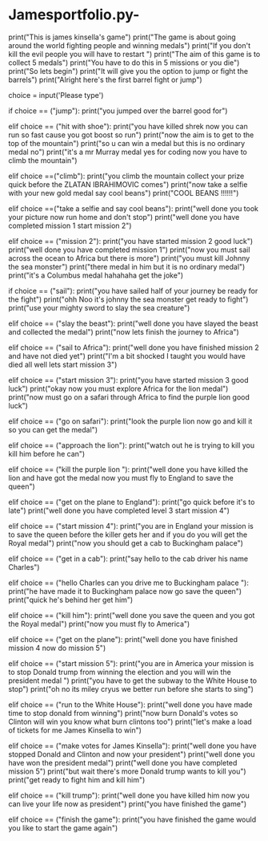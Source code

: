 # Jamesportfolio.py-

print("This is james kinsella's game")
print("The game is about going around the world fighting people and winning medals")
print("If you don't kill the evil people you will have to restart ")
print("The aim of this game is to collect 5 medals")
print("You have to do this in 5 missions or you die")
print("So lets begin")
print("It will give you the option to jump or fight the barrels")
print("Alright here's the first barrel fight or jump")

choice = input('Please type')


if choice == ("jump"):
print("you jumped over the barrel good for")

elif choice == ("hit with shoe"):
print("you have killed shrek now you can run so fast cause you got boost so run")
print("now the aim is to get to the top of the mountain")
print("so u can win a medal but this is no ordinary medal no")
print("it's a mr Murray medal yes for coding now you have to climb the mountain")

elif choice ==("climb"):
print("you climb the mountain collect your prize quick before the ZLATAN IBRAHIMOVIC comes")
print("now take a selfie with your new gold medal say cool beans")
print("COOL BEANS !!!!!!")

elif choice ==("take a selfie and say cool beans"):
print("well done you took your picture now run home and don't stop")
print("well done you have completed mission 1 start mission 2")

elif choice == ("mission 2"):
print("you have started mission 2 good luck")
print("well done you have completed mission 1")
print("now you must sail across the ocean to Africa but there is more")
print("you must kill Johnny the sea monster")
print("there medal in him but it is no ordinary medal")
print("it's a Columbus medal hahahaha get the joke")

if choice == ("sail"):
print("you have sailed half of your journey be ready for the fight")
print("ohh Noo it's johnny the sea monster get ready to fight")
print("use your mighty sword to slay the sea creature")

elif choice == ("slay the beast"):
 print("well done you have slayed the beast and collected the medal")
 print("now lets finish the journey to Africa")

elif choice == ("sail to Africa"):
 print("well done you have finished mission 2 and have not died yet")
 print("I'm a bit shocked I taught you would have died all well lets start mission 3")

elif choice == ("start mission 3"):
print("you have started mission 3 good luck")
print("okay now you must explore Africa for the lion  medal")
print("now must go on a safari through Africa to find the purple lion good luck")

elif choice == ("go on safari"):
print("look the purple lion now go and kill it so you can get the medal")

elif choice == ("approach the lion"):
print("watch out he is trying to kill you kill him before he can")

elif choice == ("kill the purple lion "):
print("well done you have killed the lion and have got the medal now you must fly to England to save the queen")

elif choice == ("get on the plane  to England"):
print("go quick before it's to late")
print("well done you have completed  level 3 start mission 4")

elif choice == ("start mission 4"):
print("you are in England your mission is to save the queen before the killer gets her and if you do you will get the Royal medal")
print("now you should get a cab to Buckingham palace")

elif choice == ("get in a cab"):
print("say hello to the cab driver his name Charles")

elif choice == ("hello Charles can you drive me to Buckingham palace "):
print("he have made it to Buckingham palace now go save the queen")
print("quick he's behind her get him") 

elif choice == ("kill him"):
print("well done you save the queen and you got the Royal medal")
print("now you must fly to America")

elif choice == ("get on the plane"):
print("well done you have finished mission 4 now do mission 5")

elif choice == ("start mission 5"):
print("you are in America your mission is to stop Donald trump from winning the election and you will win the president medal ")
print("you have to get the subway to the White House to stop")
print("oh no its miley cryus we better run before she starts to sing")

elif choice == ("run to the White House"):
print("well done you have made time to stop donald from winning")
print("now burn Donald's votes so Clinton will win you know what burn clintons too")
print("let's make a load of tickets for me James Kinsella to win")

elif choice == ("make votes for James Kinsella"):
print("well done you have stopped Donald and Clinton and now your president")
print("well done you have won the president medal")
print("well done you have completed mission 5")
print("but wait there's more Donald trump wants to kill you")
print("get ready to fight him and kill him")

elif choice == ("kill trump"):
print("well done you have killed him now you can live your life now as president")
print("you have finished the game")

elif  choice == ("finish the game"):
print("you have finished the game would you like to start the game again")
